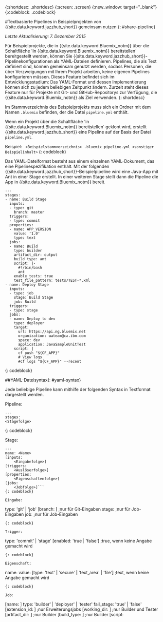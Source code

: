 {:shortdesc: .shortdesc}
{:screen: .screen}
{:new_window: target="_blank"}
{:codeblock: .codeblock}

#Textbasierte Pipelines in Beispielprojekten von {{site.data.keyword.jazzhub_short}} gemeinsam nutzen {: #share-pipeline}

*Letzte Aktualisierung: 7. Dezember 2015* 

Für Beispielprojekte, die in {{site.data.keyword.Bluemix_notm}} über die Schaltfläche 'In {{site.data.keyword.Bluemix_notm}} bereitstellen' bereitgestellt werden, können Sie {{site.data.keyword.jazzhub_short}}-Pipelinekonfigurationen
als YAML-Dateien definieren.
Pipelines, die als Text definiert sind, können gemeinsam genutzt werden,
sodass Personen, die über Verzweigungen mit Ihrem Projekt arbeiten, keine eigenen Pipelines konfigurieren müssen.
Dieses Feature befindet sich im Entwicklungsstadium: Das YAML-Format und dessen Implementierung
können sich zu jedem beliebigen Zeitpunkt ändern.
Zurzeit steht dieses Feature nur für Projekte mit Git- und GitHub-Repositorys zur Verfügung,
die {{site.data.keyword.Bluemix_notm}} als Ziel verwenden.
{: shortdesc} 

Im Stammverzeichnis des Beispielprojekts muss sich ein Ordner mit dem Namen `.bluemix` befinden, der die Datei `pipeline.yml` enthält.


Wenn ein Projekt über die Schaltfläche 'In {{site.data.keyword.Bluemix_notm}} bereitstellen' geklont wird, erstellt {{site.data.keyword.jazzhub_short}} eine Pipeline auf der Basis der Datei `pipeline.yml`.
 

Beispiel: ``` 
<Beispielstammverzeichnis>
	.bluemix
		pipeline.yml
	<sonstiger Beispielinhalt> ```
{: codeblock} 

Das YAML-Dateiformat besteht aus einem einzelnen YAML-Dokument, das eine Pipelinespezifikation enthält. Mit der folgenden {{site.data.keyword.jazzhub_short}}-Beispielpipeline
wird eine Java-App mit Ant in einer Stage erstellt.
In einer weiteren Stage stellt dann die Pipeline die App in {{site.data.keyword.Bluemix_notm}} bereit.
 

``` 
---
stages:
- name: Build Stage
  inputs:
  - type: git
    branch: master
  triggers:
  - type: commit
  properties:
  - name: APP_VERSION
    value: '1.0'
    type: text
  jobs:
  - name: Build
    type: builder
    artifact_dir: output
    build_type: ant
    script: |-
      #!/bin/bash
      ant
    enable_tests: true
    test_file_pattern: tests/TEST-*.xml
- name: Deploy Stage
  inputs:
  - type: job
    stage: Build Stage
    job: Build
  triggers:
  - type: stage
  jobs:
  - name: Deploy to dev
    type: deployer
    target:
      url: https://api.ng.bluemix.net
      organization: uateam@ca.ibm.com
      space: dev
      application: JavaSampleUnitTest
    script: |
      cf push "${CF_APP}"
      # View logs
      #cf logs "${CF_APP}" --recent
```
{: codeblock} 

##YAML-Dateisyntax{: #yaml-syntax}

Jede beliebige Pipeline kann mithilfe der folgenden Syntax in Textformat dargestellt werden.


Pipeline:
```
---
stages:
<Stagefolge>
```
{: codeblock} 

Stage:
```
---
name: <Name>
[inputs:
	<Eingabefolge>]
[triggers:   
	<Auslöserfolge>]
[properties:   
	<Eigenschaftenfolge>]
[jobs:   
	<Jobfolge>]```
{: codeblock} 

Eingabe:
```
type: 'git' | 'job'
[branch: <Zweigname>] ;nur für Git-Eingaben
stage: <Stagename>		  ;nur für Job-Eingaben
job: <Jobname>			   	;nur für Job-Eingaben
```
{: codeblock} 

Trigger:
```
type: 'commit' | 'stage'
[enabled: 'true | 'false'] ;true, wenn keine Angabe gemacht wird
```
{: codeblock} 	
	
Eigenschaft:
```
name: <Eigenschaftsname>
value: <Eigenschaftswert>
[type: 'text' | 'secure' | 'text_area' | 'file'] ;text, wenn keine Angabe gemacht wird
```
{: codeblock} 

Job:
```
[name: <Jobname>]
type: 'builder' | 'deployer' | 'tester'
fail_stage: 'true' | 'false'
[extension_id: <Erweiterungs-ID>] ;nur Erweiterungsjobs
[working_dir: <Pfad des Arbeitsverzeichnisses>] ;nur Builder und Tester
[artifact_dir: <Artefaktpfad>] ;nur Builder
[build_type: <Build-Typ>] ;nur Builder
[script: <script>] ;nicht für Erweiterungsjobs
[enable_tests: 'true' | 'false'] ;nur Builder und Tester
[test_file_pattern: <Muster>] ;nur Builder und Tester
[target: <Ziel>] ;nur Deployer und Erweiterungsjobs
*[<Name der Erweiterungseigenschaft>: <Wert>] ;Nur Erweiterungsjobs
```
{: codeblock} 

Ziel:
```
url: <Ziel-URL>
organization: <Organisationsname>
space: <Bereichsname>
[application: <Anwendungsname>]
```
{: codeblock} 

##Erweiterungsjobs und Erweiterungsdefinitionen{: #extension-jobs} 

Mit Erweiterungsdefinitionen wird die Gruppe von Eigenschaften definiert, die
den Eigenschaftsjobs zur Verfügung stehen. Ein Job wird als Erweiterungsjob behandelt, wenn die Eigenschaft `extension_id` angegeben ist.
Informationen zu den für eine Erweiterung verfügbaren Eigenschaften finden Sie in der zugehörigen Dokumentation.
 

##Interaktion mit Pipelines mithilfe einer YAML-Datei {: #pipeline-yaml} 

**Umgebungsvariablen und Auflösung** 
<!-- Formating for this? -->

Bevor die Pipeline aus einer Datei des Typs `pipeline.yml` erstellt wird, werden durch die Funktion 'In {{site.data.keyword.Bluemix_notm}} bereitstellen' alle Umgebungsvariablen in der Datei durch Informationen ersetzt, die Sie in der {{site.data.keyword.Bluemix_notm}}-Schnittstelle angeben (z. B. Ihre Organisation betreffend). YAML-Werte werden nur verwendet, wenn sie ausschließlich aus einer Umgebungsvariablen bestehen.  

```
{
  "project_id": "_ljkahfliasdlk",
  "env": {
     "CF_ORGANIZATION" : "user@se.ibm.com"
  },
  "config": {
    "format" : "yaml",
    "content" : "
      ...
        target:
          url: http://api.ng.bluemix.net
          organization: ${CF_ORGANIZATION}
        script: \"echo ${CF_ORGANIZATION}\"                
      ...
    "
  }
}
```
{: codeblock} 

In diesem Beispiel wird die Zielorganisation anhand der Ziel-URL aufgelöst
und beim dem in der Pipelinekonfiguration erhaltenen Wert handelt es sich um die Organisations-GUID.
Für das Vorkommen im Bereitstellungsscript findet keine Ersetzung statt. 

Die Ziel-URL muss als Umgebungsvariable oder als realer Wert angegeben werden und
es müssen entweder die GUIDs oder die Namen der Organisation und des Bereichs angegeben werden.
Wird ein Wert angegeben, wird auch der andere ersetzt. 

Variable | Beschreibung
---------------- | ---------------- 
CF_TARGET_URL |	Bluemix-Ziel-URL
CF_ORGANIZATION	| Organisationsname
CF_ORGANIZATION_ID	| Organisations-GUID
CF_SPACE |	Bereichsname
CF_SPACE_ID |	Bereichs-GUID
CF_APP	| App-Name

*Tabelle - Umgebungsvariablen*

**YAML-Datei aus einer Pipeline generieren** 

Sie können eine YAML-Datei aus einer Pipeline generieren.  

Generieren Sie die Datei aus einer vorhandenen
Pipeline mit einer URL im folgenden Format: 

```
<DevOps Services-Domäne>/pipeline/user/project/yaml
```
{: codeblock} 

Dieser Aufruf erfordert keinen Header 'Accept'. Sie können diesen Aufruf in einem Browser verwenden.  

**Hinweis:** Aus Sicherheitsgründen sind die Umgebungseigenschaftswerte für die Stage 'secure'
nicht in den generierten Pipeline-YAML-Dateien enthalten.
 

